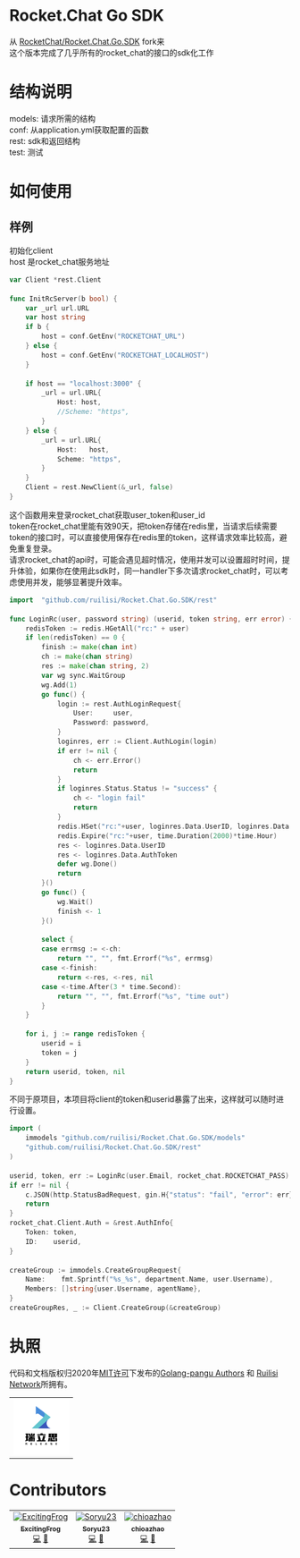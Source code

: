 # Rocket.Chat Go SDK
从 [RocketChat/Rocket.Chat.Go.SDK](https://github.com/RocketChat/Rocket.Chat.Go.SDK) fork来<br>
这个版本完成了几乎所有的rocket_chat的接口的sdk化工作

# 结构说明
models: 请求所需的结构  <br>
conf: 从application.yml获取配置的函数<br>
rest: sdk和返回结构 <br>
test: 测试

# 如何使用
## 样例
初始化client<br>
host 是rocket_chat服务地址
```go
var Client *rest.Client

func InitRcServer(b bool) {
	var _url url.URL
	var host string
	if b {
		host = conf.GetEnv("ROCKETCHAT_URL")
	} else {
		host = conf.GetEnv("ROCKETCHAT_LOCALHOST")
	}

	if host == "localhost:3000" {
		_url = url.URL{
			Host: host,
			//Scheme: "https",
		}
	} else {
		_url = url.URL{
			Host:   host,
			Scheme: "https",
		}
	}
	Client = rest.NewClient(&_url, false)
}
```

这个函数用来登录rocket_chat获取user_token和user_id<br>
token在rocket_chat里能有效90天，把token存储在redis里，当请求后续需要token的接口时，可以直接使用保存在redis里的token，这样请求效率比较高，避免重复登录。<br>
请求rocket_chat的api时，可能会遇见超时情况，使用并发可以设置超时时间，提升体验，如果你在使用此sdk时，同一handler下多次请求rocket_chat时，可以考虑使用并发，能够显著提升效率。
```go
import	"github.com/ruilisi/Rocket.Chat.Go.SDK/rest"

func LoginRc(user, password string) (userid, token string, err error) {
	redisToken := redis.HGetAll("rc:" + user)
	if len(redisToken) == 0 {
		finish := make(chan int)
		ch := make(chan string)
		res := make(chan string, 2)
		var wg sync.WaitGroup
		wg.Add(1)
		go func() {
			login := rest.AuthLoginRequest{
				User:     user,
				Password: password,
			}
			loginres, err := Client.AuthLogin(login)
			if err != nil {
				ch <- err.Error()
				return
			}
			if loginres.Status.Status != "success" {
				ch <- "login fail"
				return
			}
			redis.HSet("rc:"+user, loginres.Data.UserID, loginres.Data.AuthToken)
			redis.Expire("rc:"+user, time.Duration(2000)*time.Hour)
			res <- loginres.Data.UserID
			res <- loginres.Data.AuthToken
			defer wg.Done()
			return
		}()
		go func() {
			wg.Wait()
			finish <- 1
		}()

		select {
		case errmsg := <-ch:
			return "", "", fmt.Errorf("%s", errmsg)
		case <-finish:
			return <-res, <-res, nil
		case <-time.After(3 * time.Second):
			return "", "", fmt.Errorf("%s", "time out")
		}
	}

	for i, j := range redisToken {
		userid = i
		token = j
	}
	return userid, token, nil
}
```
不同于原项目，本项目将client的token和userid暴露了出来，这样就可以随时进行设置。
```go
import (
    immodels "github.com/ruilisi/Rocket.Chat.Go.SDK/models"
	"github.com/ruilisi/Rocket.Chat.Go.SDK/rest"
)

userid, token, err := LoginRc(user.Email, rocket_chat.ROCKETCHAT_PASS)
if err != nil {
	c.JSON(http.StatusBadRequest, gin.H{"status": "fail", "error": err})
	return
}
rocket_chat.Client.Auth = &rest.AuthInfo{
	Token: token,
	ID:    userid,
}

createGroup := immodels.CreateGroupRequest{
	Name:    fmt.Sprintf("%s_%s", department.Name, user.Username),
	Members: []string{user.Username, agentName},
}
createGroupRes, _ := Client.CreateGroup(&createGroup)
```


# 执照
  代码和文档版权归2020年[MIT许可](https://github.com/ruilisi/Rocket.Chat.Go.SDK/blob/master/LICENSE)下发布的[Golang-pangu Authors](https://github.com/ruilisi/Rocket.Chat.Go.SDK/graphs/contributors) 和 [Ruilisi Network](https://ruilisi.co/)所拥有。
<table frame=void>
<tr>
<td >
<img src="logo.png" width="100px;" alt="hophacker"/>
</td>
</tr>
</table>

# Contributors
<table>
  <tr>
        <td align="center"><a href="https://github.com/ExcitingFrog"><img src="https://avatars2.githubusercontent.com/u/25655802?s=460&u=23017079e78e3c3bfa57a14bc369607b1b23c470&v=4" width="100px;" alt="ExcitingFrog"/><br /><sub><b>ExcitingFrog</b></sub></a><br /><a href="https://github.com/ruilisi/Rocket.Chat.Go.SDK/commits?author=ExcitingFrog" title="Code">💻</a> <a href="https://github.com/ruilisi/Rocket.Chat.Go.SDK/commits?author=ExcitingFrog" title="Documentation">📖</a></td>
        <td align="center"><a href="https://github.com/Soryu23"><img src="https://avatars0.githubusercontent.com/u/67567977?s=460&u=fea632ad315bcdcfeff4de7ac5e2482b249929ac&v=4" width="100px;" alt="Soryu23"/><br /><sub><b>Soryu23</b></sub></a><br /><a href="https://github.com/ruilisi/Rocket.Chat.Go.SDK/commits?author=Soryu23" title="Code">💻</a> <a href="https://github.com/ruilisi/Rocket.Chat.Go.SDK/commits?author=Soryu23" title="Documentation">📖</a></td>
        <td align="center"><a href="https://github.com/chioazhao"><img src="https://avatars2.githubusercontent.com/u/59110803?s=460&u=1ac5a6b9811de1a89c38a6368c96ee3d552f62bf&v=4" width="100px;" alt="chioazhao"/><br /><sub><b>chioazhao</b></sub></a><br /><a href="https://github.com/ruilisi/Rocket.Chat.Go.SDK/commits?author=chioazhao" title="Code">💻</a> <a href="https://github.com/ruilisi/Rocket.Chat.Go.SDK/commits?author=chioazhao" title="Documentation">📖</a></td>
  </tr>
</table>


